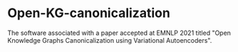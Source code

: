 # Open-KG-canonicalization
The software associated with a paper accepted at EMNLP 2021 titled "Open Knowledge Graphs Canonicalization using Variational Autoencoders".
